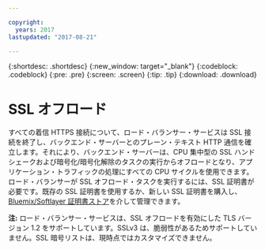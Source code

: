 ```yaml
---

copyright:
  years: 2017
lastupdated: "2017-08-21"

---
```


{:shortdesc: .shortdesc}
{:new_window: target="_blank"}
{:codeblock: .codeblock}
{:pre: .pre}
{:screen: .screen}
{:tip: .tip}
{:download: .download}

# SSL オフロード

すべての着信 HTTPS 接続について、ロード・バランサー・サービスは SSL 接続を終了し、バックエンド・サーバーとのプレーン・テキスト HTTP 通信を確立します。それにより、バックエンド・サーバーは、CPU 集中型の SSL ハンドシェークおよび暗号化/暗号化解除のタスクの実行からオフロードとなり、アプリケーション・トラフィックの処理にすべての CPU サイクルを使用できます。ロード・バランサーが SSL オフロード・タスクを実行するには、SSL 証明書が必要です。既存の SSL 証明書を使用するか、新しい SSL 証明書を購入し、[Bluemix/Softlayer 証明書ストア](https://control.softlayer.com/security/sslcerts)を介して管理できます。 

**注:** ロード・バランサー・サービスは、SSL オフロードを有効にした TLS バージョン 1.2 をサポートしています。SSLv3 は、脆弱性があるためサポートしていません。SSL 暗号リストは、現時点ではカスタマイズできません。 
